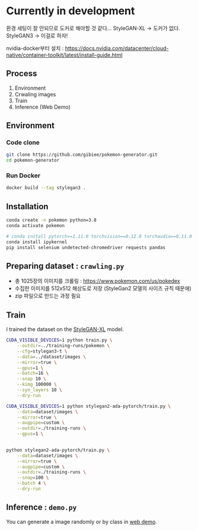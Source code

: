# Currently in development 

환경 세팅이 잘 안되므로 도커로 해야할 것 같다...
StyleGAN-XL -> 도커가 없다.
StyleGAN3 -> 이걸로 하자!

nvidia-docker부터 설치 : https://docs.nvidia.com/datacenter/cloud-native/container-toolkit/latest/install-guide.html

## Process
1. Environment
2. Crwaling images
3. Train
4. Inference (Web Demo)

## Environment

### Code clone
```sh
git clone https://github.com/gibiee/pokemon-generator.git
cd pokemon-generator
```

### Run Docker
```sh
docker build --tag stylegan3 .

```

## Installation
```sh
conda create -n pokemon python=3.8
conda activate pokemon

# conda install pytorch==1.11.0 torchvision==0.12.0 torchaudio==0.11.0 cudatoolkit=11.3 -c pytorch
conda install ipykernel
pip install selenium undetected-chromedriver requests pandas
```

## Preparing dataset : `crawling.py`
- 총 1025장의 이미지를 크롤링 : https://www.pokemon.com/us/pokedex
- 수집한 이미지를 512x512 해상도로 저장 (StyleGan2 모델의 사이즈 규칙 때문에)
- zip 파일으로 만드는 과정 필요

## Train
I trained the dataset on the [StyleGAN-XL](https://github.com/autonomousvision/stylegan-xl) model.

```sh
CUDA_VISIBLE_DEVICES=1 python train.py \
    --outdir=../training-runs/pokemon \
    --cfg=stylegan3-t \
    --data=../dataset/images \
    --mirror=true \
    --gpus=1 \
    --batch=16 \
    --snap 10 \
    --kimg 100000 \
    --syn_layers 10 \
    --dry-run
```
```sh
CUDA_VISIBLE_DEVICES=1 python stylegan2-ada-pytorch/train.py \
    --data=dataset/images \
    --mirror=true \
    --augpipe=custom \
    --outdir=./training-runs \
    --gpus=1 \
    
```

```sh
python stylegan2-ada-pytorch/train.py \
    --data=dataset/images \
    --mirror=true \
    --augpipe=custom \
    --outdir=./training-runs \
    --snap=100 \
    --batch 4 \
    --dry-run
```


## Inference : `demo.py`
You can generate a image randomly or by class in [web demo](#web-demo).

